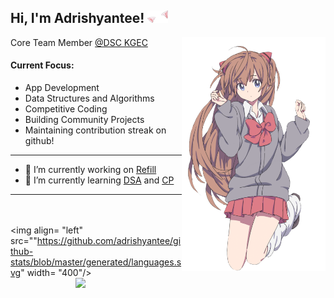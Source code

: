 <h2>Hi, I'm Adrishyantee! <img src="./catears.png" height="20" /></h2>
<img align='right' src="./anime.png" width="230" />
<p>Core Team Member <a href="https://github.com/dsckgec">@DSC KGEC</a></p>

<h4> Current Focus: </h4>

  - App Development
  - Data Structures and Algorithms
  - Competitive Coding
  - Building Community Projects
  - Maintaining contribution streak on github!
-----
- 🔭 I’m currently working on  [Refill](https://github.com/itsSnehaM/REFILL)
- 🌱 I’m currently learning  [DSA](https://github.com/adrishyantee/myDSA) and [CP](https://github.com/adrishyantee/myCP)
-----
<br><br>
<img align= "left" src=""https://github.com/adrishyantee/github-stats/blob/master/generated/languages.svg" width= "400"/>
<img align="right" src="https://github.com/adrishyantee/github-stats/blob/master/generated/overview.svg" width="400">
